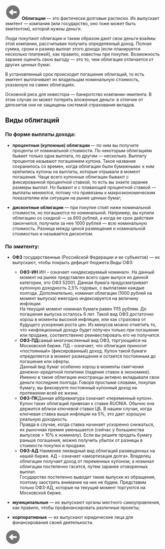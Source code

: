 <a href=./README.md><img src="../img/back.jpg" width="50" height="50" /></a>
**Облигации** — это фактически долговые расписки. Их выпускает эмитент — компания (или государство, оно тоже может быть эмитентом), которой нужны деньги.

Люди покупают облигации и таким образом дают свои деньги взаймы этой компании, рассчитывая получить определенный доход. Полная сумма, сроки и размер выплат этого дохода (если планируется несколько платежей), как правило, известны при покупке. Возможность заранее оценить свою выгоду — это то, чем облигация отличается от других ценных бумаг.

В установленный срок происходит погашение облигаций, то есть эмитент выплачивает их владельцам номинальную стоимость, указанную на самих облигациях.

Основной риск для инвестора — банкротство компании-эмитента. В этом случае он может потерять вложенные деньги: в отличие от депозитов они не защищены системой страхования вкладов.
## Виды облигаций
### По форме выплаты дохода:
* **процентные (купонные) облигации** — по ним вы получите проценты от номинальной стоимости. По некоторым облигациям бывает только одна выплата, по другим — несколько. Выплату процентов называют погашением купона. Такое название сохранилось со времен, когда облигации были бумажными: к ним крепились купоны на выплаты, которые отрывали в момент погашения. Чаще всего купонные облигации бывают с фиксированной процентной ставкой, то есть вы знаете заранее размеры выплат. Но бывают и c плавающей процентной ставкой — выплаты меняются, потому что привязаны к макроэкономическим показателям или ситуации на рынке ценных бумаг;

* **дисконтные облигации** — при покупке стоят ниже номинальной стоимости, но погашаются по номинальной. Например, вы купили облигацию со скидкой — за 800 рублей, а когда ее срок действия закончился, получили за нее 1000 рублей — всю номинальную стоимость. Разница между ценой размещения и номинальной стоимостью и называется дисконтом.

### По эмитенту:
* **ОФЗ** государственные (Российской Федерации и ее субъектов) — их выпускают, чтобы покрыть дефицит бюджета.Виды ОФЗ:
   - **ОФЗ-ИН** ИН – означает «индексируемый номинал». На данный момент на рынке представлен всего один выпуск из данной категории, это ОФЗ 52001. Данная бумага предусматривает купонную доходность 2,5% годовых, с выплатами каждые полгода. Дополнительно, номинал облигации (1000 рублей на момент выпуска) ежегодно индексируется на величину инфляции.<br>На текущий момент номинал бумаги равен 1115 рублям. До погашения выпуска осталось 6 лет. Такой вид ОФЗ достаточно хорош в моменты высокой инфляции, или как страховка от будущего ускорения роста цен. Из минусов можно отметить то, что «инфляционный доход» будет получен только при погашении или продаже, соответственно реинвестировать его не получится.
   - **ОФЗ-ПД**cамый многочисленный вид ОФЗ, торгующийся на Московской бирже. ПД – означает, что облигация приносит «постоянный» (фиксированный) доход. Купон такой бумаги определяется в момент размещения и остается постоянным до погашения или оферты.<br>Данный вид бумаг особенно хорош в моменты смягчения денежно-кредитной политики (падение ставок в экономике). Именно в такие облигации иностранцы активно вкладывали свои деньги последние полгода. Говоря простыми словами, покупая бумагу, вы фиксируете постоянный купонный доход на протяжении всей ее жизни.
   - **ОФЗ-ПК**Данная аббревиатура означает «переменный купон». Купон таких облигаций привязан к ставке RUONIA. Обычно она держится вблизи ключевой ставки ЦБ. В нашем случае, когда ключевая ставка выше инфляции на 5%, это дает хорошую реальную доходность.<br>Правда в случае, когда ставка начинает ускоренно снижаться, их рыночная премия уменьшается (сейчас у большинства выпусков > 10% к номиналу). Если вы решите продать бумагу раньше погашения, можно получить убыток от разницы в стоимости покупки и продажи.
   - **ОФЗ-АД** Наименее ликвидный вид облигаций размещенных на нашей бирже. АД – означает «амортизация долга». Владелец облигации получает доход от переменных купоном, а номинал облигации постепенно гасится, путем заранее оговоренных выплат.<br>Государство постепенно выводит такие выпуски из обращения, поэтому заострять внимание на них не будем. Представим только ОФЗ-АД, которые на текущий момент торгуются на Московской бирже.
* **муниципальные** — их выпускают органы местного самоуправления, как правило, чтобы профинансировать различные проекты;

* **корпоративные** — их выпускают юридические лица для финансирования своей деятельности.

<a href=./README.md><img src="../img/back.jpg" width="50" height="50" /></a>
